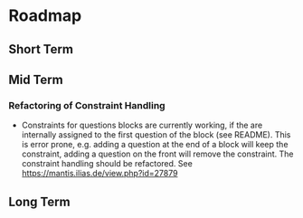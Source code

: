 # Roadmap

## Short Term

## Mid Term

### Refactoring of Constraint Handling

- Constraints for questions blocks are currently working, if the are internally assigned to the first question of the block (see README). This is error prone, e.g. adding a question at the end of a block will keep the constraint, adding a question on the front will remove the constraint. The constraint handling should be refactored. See https://mantis.ilias.de/view.php?id=27879

## Long Term